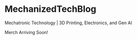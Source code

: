# MechanizedTechBlog
 Mechatronic Technology | 3D Printing, Electronics, and Gen AI

 Merch Arriving Soon!
